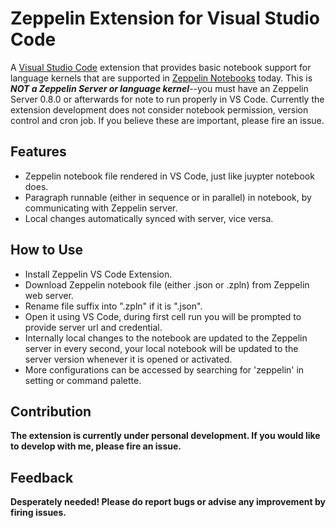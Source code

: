 # Zeppelin Extension for Visual Studio Code

A [Visual Studio Code](https://code.visualstudio.com/) extension that provides basic notebook support for language kernels that are supported in [Zeppelin Notebooks](https://zeppelin.apache.org/) today. This is _**NOT a Zeppelin Server or language kernel**_--you must have an Zeppelin Server 0.8.0 or afterwards for note to run properly in VS Code.
Currently the extension development does not consider notebook permission, version control and cron job. If you believe these are important, please fire an issue.

## Features
* Zeppelin notebook file rendered in VS Code, just like juypter notebook does.
* Paragraph runnable (either in sequence or in parallel) in notebook, by communicating with Zeppelin server.
* Local changes automatically synced with server, vice versa.

## How to Use
* Install Zeppelin VS Code Extension.
* Download Zeppelin notebook file (either .json or .zpln) from Zeppelin web server.
* Rename file suffix into ".zpln" if it is ".json".
* Open it using VS Code, during first cell run you will be prompted to provide server url and credential.
* Internally local changes to the notebook are updated to the Zeppelin server in every second,
  your local notebook will be updated to the server version whenever it is opened or activated.
* More configurations can be accessed by searching for 'zeppelin' in setting or command palette.

## Contribution
__The extension is currently under personal development. If you would like to develop with me, please fire an issue.__

## Feedback
__Desperately needed! Please do report bugs or advise any improvement by firing issues.__